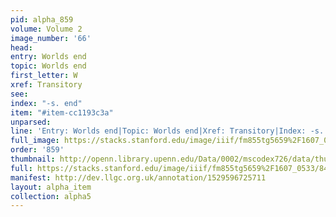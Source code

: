 ```yaml
---
pid: alpha_859
volume: Volume 2
image_number: '66'
head: 
entry: Worlds end
topic: Worlds end
first_letter: W
xref: Transitory
see: 
index: "-s. end"
item: "#item-cc1193c3a"
unparsed: 
line: 'Entry: Worlds end|Topic: Worlds end|Xref: Transitory|Index: -s. end|#item-cc1193c3a'
full_image: https://stacks.stanford.edu/image/iiif/fm855tg5659%2F1607_0533/full/full/0/default.jpg
order: '859'
thumbnail: http://openn.library.upenn.edu/Data/0002/mscodex726/data/thumb/1607_0533_thumb.jpg
full: https://stacks.stanford.edu/image/iiif/fm855tg5659%2F1607_0533/840,4172,2943,375/full/0/default.jpg
manifest: http://dev.llgc.org.uk/annotation/1529596725711
layout: alpha_item
collection: alpha5
---
```

